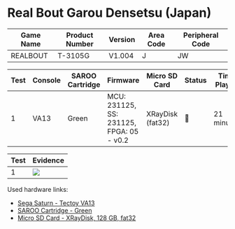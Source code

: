 # Real Bout Garou Densetsu (Japan)

| Game Name | Product Number | Version | Area Code | Peripheral Code |
| --------- | -------------- | ------- | --------- | --------------- |
| REALBOUT  | T-3105G        | V1.004  | J         | JW              |

| Test | Console | SAROO Cartridge | Firmware                                 | Micro SD Card    | Status | Time Played |
| ---- | ------- | --------------- | ---------------------------------------- | ---------------- | ------ | ----------- |
| 1    | VA13    | Green           | MCU: 231125, SS: 231125, FPGA: 05 - v0.2 | XRayDisk (fat32) | :100:  | 21 minutes  |

| Test | Evidence                                                                                         |
| ---- | ------------------------------------------------------------------------------------------------ |
| 1    | [![](https://img.youtube.com/vi/K4kKJ0AjmLw/0.jpg)](https://www.youtube.com/watch?v=K4kKJ0AjmLw) |

Used hardware links:

- [Sega Saturn - Tectoy VA13](../../../../Info/Consoles/VA13/README.md)
- [SAROO Cartridge - Green](../../../../Info/Cartridges/RetroGameParadiseStore/1.32F/README.md)
- [Micro SD Card - XRayDisk, 128 GB, fat32](../../../../Info/SdCards/XRayDisk/128GB/fat32/README.md)
